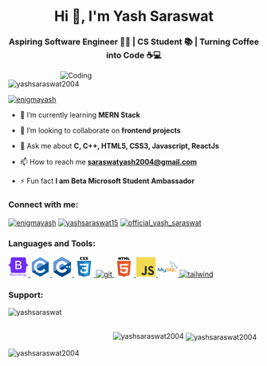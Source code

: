 <h1 align="center">Hi 👋, I'm Yash Saraswat</h1>
<h3 align="center">Aspiring Software Engineer 👨‍💻 | CS Student 📚 | Turning Coffee into Code ☕💻</h3>
<img align="right" alt="Coding" width="400" src="https://media.tenor.com/rePDfDWO3XoAAAAd/hacking.gif">
<p align="left"> <img src="https://komarev.com/ghpvc/?username=yashsaraswat2004&label=Profile%20views&color=0e75b6&style=flat" alt="yashsaraswat2004" /> </p>

<p align="left"> <a href="https://twitter.com/enigmayash" target="blank"><img src="https://img.shields.io/twitter/follow/enigmayash?logo=twitter&style=for-the-badge" alt="enigmayash" /></a> </p>

- 🌱 I’m currently learning **MERN Stack**

- 👯 I’m looking to collaborate on **frontend projects**

- 💬 Ask me about **C, C++, HTML5, CSS3, Javascript, ReactJs**

- 📫 How to reach me **saraswatyash2004@gmail.com**

- ⚡ Fun fact **I am Beta Microsoft Student Ambassador**

<h3 align="left">Connect with me:</h3>
<p align="left">
<a href="https://twitter.com/enigmayash" target="blank"><img align="center" src="https://raw.githubusercontent.com/rahuldkjain/github-profile-readme-generator/master/src/images/icons/Social/twitter.svg" alt="enigmayash" height="30" width="40" /></a>
<a href="https://linkedin.com/in/yashsaraswat15" target="blank"><img align="center" src="https://raw.githubusercontent.com/rahuldkjain/github-profile-readme-generator/master/src/images/icons/Social/linked-in-alt.svg" alt="yashsaraswat15" height="30" width="40" /></a>
<a href="https://instagram.com/official_yash_saraswat" target="blank"><img align="center" src="https://raw.githubusercontent.com/rahuldkjain/github-profile-readme-generator/master/src/images/icons/Social/instagram.svg" alt="official_yash_saraswat" height="30" width="40" /></a>
</p>

<h3 align="left">Languages and Tools:</h3>
<p align="left"> <a href="https://getbootstrap.com" target="_blank" rel="noreferrer"> <img src="https://raw.githubusercontent.com/devicons/devicon/master/icons/bootstrap/bootstrap-plain-wordmark.svg" alt="bootstrap" width="40" height="40"/> </a> <a href="https://www.cprogramming.com/" target="_blank" rel="noreferrer"> <img src="https://raw.githubusercontent.com/devicons/devicon/master/icons/c/c-original.svg" alt="c" width="40" height="40"/> </a> <a href="https://www.w3schools.com/cpp/" target="_blank" rel="noreferrer"> <img src="https://raw.githubusercontent.com/devicons/devicon/master/icons/cplusplus/cplusplus-original.svg" alt="cplusplus" width="40" height="40"/> </a> <a href="https://www.w3schools.com/css/" target="_blank" rel="noreferrer"> <img src="https://raw.githubusercontent.com/devicons/devicon/master/icons/css3/css3-original-wordmark.svg" alt="css3" width="40" height="40"/> </a> <a href="https://git-scm.com/" target="_blank" rel="noreferrer"> <img src="https://www.vectorlogo.zone/logos/git-scm/git-scm-icon.svg" alt="git" width="40" height="40"/> </a> <a href="https://www.w3.org/html/" target="_blank" rel="noreferrer"> <img src="https://raw.githubusercontent.com/devicons/devicon/master/icons/html5/html5-original-wordmark.svg" alt="html5" width="40" height="40"/> </a> <a href="https://developer.mozilla.org/en-US/docs/Web/JavaScript" target="_blank" rel="noreferrer"> <img src="https://raw.githubusercontent.com/devicons/devicon/master/icons/javascript/javascript-original.svg" alt="javascript" width="40" height="40"/> </a> <a href="https://www.mysql.com/" target="_blank" rel="noreferrer"> <img src="https://raw.githubusercontent.com/devicons/devicon/master/icons/mysql/mysql-original-wordmark.svg" alt="mysql" width="40" height="40"/> </a> <a href="https://tailwindcss.com/" target="_blank" rel="noreferrer"> <img src="https://www.vectorlogo.zone/logos/tailwindcss/tailwindcss-icon.svg" alt="tailwind" width="40" height="40"/> </a> </p>

<h3 align="left">Support:</h3>
<p><a href="https://www.buymeacoffee.com/yashsaraswat"> <img align="left" src="https://cdn.buymeacoffee.com/buttons/v2/default-yellow.png" height="50" width="210" alt="yashsaraswat" /></a></p><br><br>

<p><img align="left" src="https://github-readme-stats.vercel.app/api/top-langs?username=yashsaraswat2004&show_icons=true&locale=en&layout=compact" alt="yashsaraswat2004" /></p>

<p>&nbsp;<img align="center" src="https://github-readme-stats.vercel.app/api?username=yashsaraswat2004&show_icons=true&locale=en" alt="yashsaraswat2004" /></p>

<p><img align="center" src="https://github-readme-streak-stats.herokuapp.com/?user=yashsaraswat2004&" alt="yashsaraswat2004" /></p>
